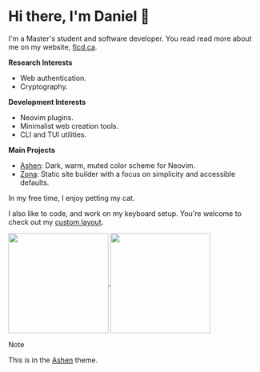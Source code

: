 # Hi there, I'm Daniel 👋

I'm a Master's student and software developer. You read read more about me on my website, [ficd.ca](https://ficd.ca).

**Research Interests**

- Web authentication.
- Cryptography.

**Development Interests**

- Neovim plugins.
- Minimalist web creation tools.
- CLI and TUI utilities.

**Main Projects**

- [Ashen](https://github.com/ficcdaf/ashen.nvim): Dark, warm, muted color scheme for Neovim.
- [Zona](https://github.com/ficcdaf/zona): Static site builder with a focus on simplicity and accessible defaults.

In my free time, I enjoy petting my cat.

I also like to code, and work on my keyboard setup. You're welcome to check out my [custom layout](https://github.com/ficcdaf/zmk-config).

<!-- <div style="display: flex; flex-direction: row; justify-content: center;"> -->
<!--     <a href="https://github.com/anuraghazra/github-readme-stats"> -->
<!--       <img height="200" src="https://github-readme-stats-nu-kohl-48.vercel.app/api?username=ficcdaf&card_width=320&show_icons=true&title_color=B14242&text_color=b4b4b4&icon_color=C4693D&border_color=535353&bg_color=121212&rank_icon=github&include_all_commits=true&ring_color=D87C4A" /> -->
<!--     </a> -->
<!--     <a href="https://github.com/anuraghazra/github-readme-stats"> -->
<!--       <img height="200" src="https://github-readme-stats-nu-kohl-48.vercel.app/api/top-langs/?username=ficcdaf&layout=compact&card_width=320&show_icons=true&title_color=B14242&text_color=b4b4b4&icon_color=C4693D&border_color=535353&bg_color=121212&hide=tex,php,html,css,perl&size_weight=0.7&count_weight=0.3&exclude_repo=urlshort,klsa-site,whiteboard,DUNGEON-MASTER-WEBGL,dark-wood-game,personal-website,github-readme-stats" /> -->
<!--     </a> -->
<!-- </div> -->

<a href="https://github.com/anuraghazra/github-readme-stats">
  <img height=200 align="center" src="https://github-readme-stats-nu-kohl-48.vercel.app/api?username=ficcdaf&card_width=320&show_icons=true&title_color=B14242&text_color=b4b4b4&icon_color=C4693D&border_color=535353&bg_color=121212&rank_icon=github&include_all_commits=true&ring_color=D87C4A" />
</a>
<a href="https://github.com/anuraghazra/convoychat">
  <img height=200 align="center" src="https://github-readme-stats-nu-kohl-48.vercel.app/api/top-langs/?username=ficcdaf&layout=compact&card_width=320&show_icons=true&title_color=B14242&text_color=b4b4b4&icon_color=C4693D&border_color=535353&bg_color=121212&hide=tex,php,html,css,perl&size_weight=0.7&count_weight=0.3&exclude_repo=urlshort,klsa-site,whiteboard,DUNGEON-MASTER-WEBGL,dark-wood-game,personal-website,github-readme-stats" />
</a>

> [!NOTE]
> This is in the [Ashen](https://github.com/ficcdaf/ashen.nvim) theme.
